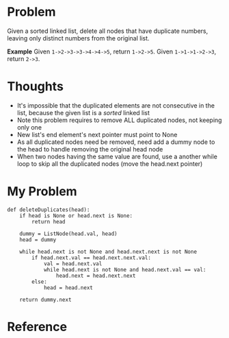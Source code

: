 # Problem

Given a sorted linked list, delete all nodes that have duplicate numbers, leaving only distinct numbers from the original list.

**Example**
Given ```1->2->3->3->4->4->5```, return ```1->2->5```. 
Given ```1->1->1->2->3```, return ```2->3```. 

# Thoughts

- It's impossible that the duplicated elements are not consecutive in the list, because the given list is a *sorted* linked list
- Note this problem requires to remove ALL duplicated nodes, not keeping only one
- New list's end element's next pointer must point to None
- As all duplicated nodes need be removed, need add a dummy node to the head to handle removing the original head node
- When two nodes having the same value are found, use a another while loop to skip all the duplicated nodes (move the head.next pointer)

# My Problem

```
def deleteDuplicates(head):
    if head is None or head.next is None:
        return head
    
    dummy = ListNode(head.val, head)
    head = dummy
    
    while head.next is not None and head.next.next is not None
        if head.next.val == head.next.next.val:
            val = head.next.val
            while head.next is not None and head.next.val == val:
                head.next = head.next.next
        else:        
            head = head.next
    
    return dummy.next
```

# Reference

